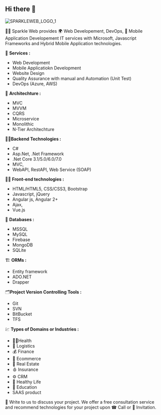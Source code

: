 ## Hi there 👋

![SPARKLEWEB_LOGO_1](https://github.com/sparklewebdev/.github/assets/17885481/f48bafcd-cf26-4b6d-8cb5-a069eb7964f0)

🙋‍♀️ Sparkle Web provides 🌍 Web Developement, DevOps, 📳 Mobile Application Developement IT services with Microsoft, Javascript Frameworks and Hybrid Mobile Application technologies.

🌈 **Services :** 
- Web Development
- Mobile Applicatiokn Development
- Website Design
- Quality Assurance with manual and Automation (Unit Test)
- DevOps (Azure, AWS)

🧱 **Architechture :**
- MVC
- MVVM
- CQRS
- Microservice
- Monolithic
- N-Tier Architechture

🧑‍💻**Backend Technologies :**
- C#
- Asp.Net, .Net Framework
- .Net Core 3.1/5.0/6.0/7.0
- MVC,
- WebAPI, RestAPI, Web Service (SOAP)

🧑‍💻 **Front-end technologies :**
- HTML/HTML5, CSS/CSS3, Bootstrap
- Javascript, jQuery
- Angular js, Angular 2+
- Ajax,
- Vue.js

🛅 **Databases :**
- MSSQL
- MySQL
- Firebase
- MongoDB
- SQLite

🏗️ **ORMs :**
- Entity framework
- ADO.NET
- Drapper

🗂️**Project Version Controlling Tools :**
- Git
- SVN
- BitBucket
- TFS

💹 **Types of Domains or Industries :**
- 🧑‍⚕️Health
- 🧊 Logistics
- 💰 Finance
- 🛒 Ecommerce
- 👷 Real Estate
- 🩸 Insurance
- ⚙️ CRM
- 🏃 Healthy Life
- 📒 Education
- SAAS product

📝 Write to us to discuss your project. We offer a free consultation service and recommend technologies for your project upon ☎ Call or 💬 Invitation.
